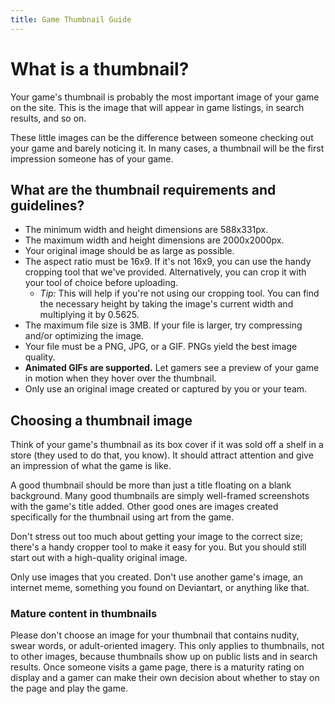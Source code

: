 ```yaml
---
title: Game Thumbnail Guide
---
```


# What is a thumbnail?

Your game's thumbnail is probably the most important image of your game on the site. This is the image that will appear in game listings, in search results, and so on.

These little images can be the difference between someone checking out your game and barely noticing it. In many cases, a thumbnail will be the first impression someone has of your game.

## What are the thumbnail requirements and guidelines?

- The minimum width and height dimensions are 588x331px.
- The maximum width and height dimensions are 2000x2000px.
- Your original image should be as large as possible.
- The aspect ratio must be 16x9. If it's not 16x9, you can use the handy cropping tool that we've provided. Alternatively, you can crop it with your tool of choice before uploading.
    - _Tip:_ This will help if you're not using our cropping tool. You can find the necessary height by taking the image's current width and multiplying it by 0.5625.
- The maximum file size is 3MB. If your file is larger, try compressing and/or optimizing the image.
- Your file must be a PNG, JPG, or a GIF. PNGs yield the best image quality.
- **Animated GIFs are supported.** Let gamers see a preview of your game in motion when they hover over the thumbnail.
- Only use an original image created or captured by you or your team.

## Choosing a thumbnail image

Think of your game's thumbnail as its box cover if it was sold off a shelf in a store (they used to do that, you know). It should attract attention and give an impression of what the game is like.

A good thumbnail should be more than just a title floating on a blank background. Many good thumbnails are simply well-framed screenshots with the game's title added. Other good ones are images created specifically for the thumbnail using art from the game.

Don't stress out too much about getting your image to the correct size; there's a handy cropper tool to make it easy for you. But you should still start out with a high-quality original image.

Only use images that you created. Don't use another game's image, an internet meme, something you found on Deviantart, or anything like that.

### Mature content in thumbnails

Please don't choose an image for your thumbnail that contains nudity, swear words, or adult-oriented imagery. This only applies to thumbnails, not to other images, because thumbnails show up on public lists and in search results. Once someone visits a game page, there is a maturity rating on display and a gamer can make their own decision about whether to stay on the page and play the game.

